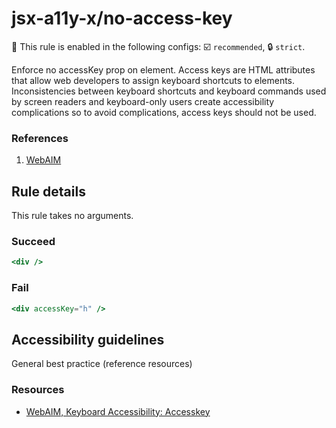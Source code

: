 # jsx-a11y-x/no-access-key

💼 This rule is enabled in the following configs: ☑️ `recommended`, 🔒 `strict`.

<!-- end auto-generated rule header -->

Enforce no accessKey prop on element. Access keys are HTML attributes that allow web developers to assign keyboard shortcuts to elements. Inconsistencies between keyboard shortcuts and keyboard commands used by screen readers and keyboard-only users create accessibility complications so to avoid complications, access keys should not be used.

### References

1. [WebAIM](https://webaim.org/techniques/keyboard/accesskey#spec)

## Rule details

This rule takes no arguments.

### Succeed

```jsx
<div />
```

### Fail

```jsx
<div accessKey="h" />
```

## Accessibility guidelines

General best practice (reference resources)

### Resources

- [WebAIM, Keyboard Accessibility: Accesskey](https://webaim.org/techniques/keyboard/accesskey#spec)
